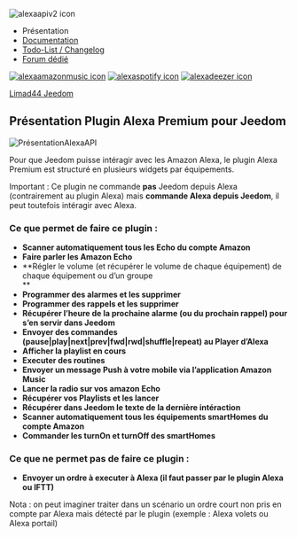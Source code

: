 ![alexaapiv2 icon](	https://market.jeedom.com/filestore/market/plugin/images/alexaapiv2_icon.png)

*   Présentation
*   [Documentation](https://limad.github.io/plugins-docs/plugin-alexaapiv2#documentation)
*   [Todo-List / Changelog](https://limad.github.io/plugins-docs/plugin-alexaapiv2#changelog)
*   [Forum dédié](https://community.jeedom.com/tags/plugin-alexaapiv2)

[![alexaamazonmusic icon](https://market.jeedom.com/filestore/market/plugin/images/alexaamazonmusic_icon.png)](http://jeedom.sigalou-domotique.fr/alexa-amazon-music-documentation) [![alexaspotify icon](https://market.jeedom.com/filestore/market/plugin/images/alexaspotify_icon.png)](http://jeedom.sigalou-domotique.fr/alexa-spotify-documentation) [![alexadeezer icon](https://market.jeedom.com/filestore/market/plugin/images/alexadeezer_icon.png)](http://jeedom.sigalou-domotique.fr/alexa-deezer-documentation)

[Limad44 Jeedom](https://limad.github.io/plugins-docs)

Présentation Plugin Alexa Premium pour Jeedom
---------------------------------------------

![PrésentationAlexaAPI](https://limad.github.io/plugins-docs/plugin-alexaapiv2/images/Pr%C3%A9sentationAlexaAPI.jpg)

Pour que Jeedom puisse intéragir avec les Amazon Alexa, le plugin Alexa Premium est structuré en plusieurs widgets par équipements.

Important : Ce plugin ne commande **pas** Jeedom depuis Alexa (contrairement au plugin Alexa) mais **commande Alexa depuis Jeedom**, il peut toutefois intéragir avec Alexa.

### Ce que permet de faire ce plugin :

*   **Scanner automatiquement tous les Echo du compte Amazon**
*   **Faire parler les Amazon Echo**
*   **Régler le volume (et récupérer le volume de chaque équipement) de chaque équipement ou d’un groupe  
    **
*   **Programmer des alarmes et les supprimer**
*   **Programmer des rappels et les supprimer**
*   **Récupérer l’heure de la prochaine alarme (ou du prochain rappel) pour s’en servir dans Jeedom**
*   **Envoyer des commandes (pause|play|next|prev|fwd|rwd|shuffle|repeat) au Player d’Alexa**
*   **Afficher la playlist en cours**
*   **Executer des routines**
*   **Envoyer un message Push à votre mobile via l’application Amazon Music**
*   **Lancer la radio sur vos amazon Echo**
*   **Récupérer vos Playlists et les lancer**
*   **Récupérer dans Jeedom le texte de la dernière intéraction**
*   **Scanner automatiquement tous les équipements smartHomes du compte Amazon**
*   **Commander les turnOn et turnOff des smartHomes**

### Ce que ne permet pas de faire ce plugin :

*   **Envoyer un ordre à executer à Alexa (il faut passer par le plugin Alexa ou IFTT)**

Nota : on peut imaginer traiter dans un scénario un ordre court non pris en compte par Alexa mais détecté par le plugin (exemple : Alexa volets ou Alexa portail)